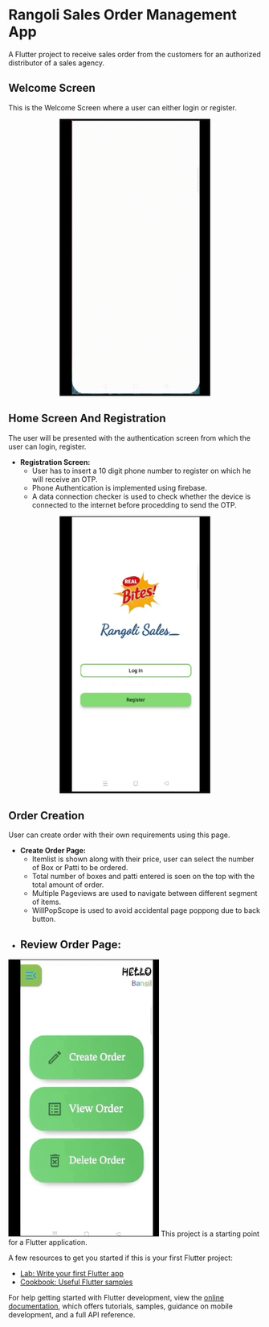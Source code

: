 # Rangoli Sales Order Management App

A Flutter project to receive sales order from the customers for an authorized distributor of a sales agency.

## Welcome Screen 
This is the Welcome Screen where a user can either login or register.
 <p align="center"> <img src="/GIFs/welcome%20screen.gif" width="300" height="550"/></p>



## Home Screen And Registration
 The user will be presented with the authentication screen from which the user can login, register.
 * **Registration Screen:**
   * User has to insert a 10 digit phone number to register on which he will receive an OTP.
   * Phone Authentication is implemented using firebase.
   * A data connection checker is used to check whether the device is connected to the internet before procedding to send the OTP.
     

 <p align="center"><img src="/GIFs/registration.gif" width="300" height="550"/></p>

## Order Creation
User can create order with their own requirements using this page.
- **Create Order Page:**
  - Itemlist is shown along with their price, user can select the number of Box or Patti to be ordered.
  - Total number of boxes and patti entered is soen on the top with the total amount of order.
  - Multiple Pageviews are used to navigate between different segment of items.
  - WillPopScope is used to avoid accidental page poppong due to back button.
 - **Review Order Page:**
   -
<img src="/GIFs/createorder.gif" width="300" height="550"/>
This project is a starting point for a Flutter application.

A few resources to get you started if this is your first Flutter project:

- [Lab: Write your first Flutter app](https://docs.flutter.dev/get-started/codelab)
- [Cookbook: Useful Flutter samples](https://docs.flutter.dev/cookbook)

For help getting started with Flutter development, view the
[online documentation](https://docs.flutter.dev/), which offers tutorials,
samples, guidance on mobile development, and a full API reference.
